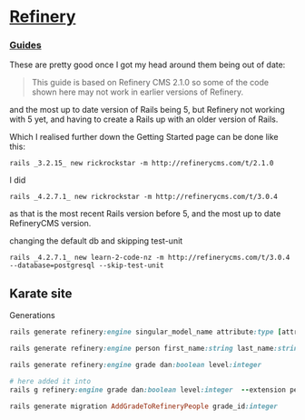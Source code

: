 # [Refinery](http://www.refinerycms.com/)

### [Guides](http://www.refinerycms.com/guides)
These are pretty good once I got my head around them being out of date:
>This guide is based on Refinery CMS 2.1.0 so some of the code shown here may not work in earlier versions of Refinery.

and the most up to date version of Rails being 5, but Refinery not working with 5 yet, and having to create a Rails up with an older version of Rails.

Which I realised further down the Getting Started page can be done like this:

```
rails _3.2.15_ new rickrockstar -m http://refinerycms.com/t/2.1.0
```

I did
```
rails _4.2.7.1_ new rickrockstar -m http://refinerycms.com/t/3.0.4
```
as that is the most recent Rails version before 5, and the most up to date RefineryCMS version.

changing the default db and skipping test-unit
```
rails _4.2.7.1_ new learn-2-code-nz -m http://refinerycms.com/t/3.0.4 --database=postgresql --skip-test-unit
```



## Karate site
Generations

```ruby
rails generate refinery:engine singular_model_name attribute:type [attribute:type ...]

rails generate refinery:engine person first_name:string last_name:string photo:image dojo:string

rails generate refinery:engine grade dan:boolean level:integer

# here added it into 
rails g refinery:engine grade dan:boolean level:integer  --extension people --namespace people

rails generate migration AddGradeToRefineryPeople grade_id:integer
```
